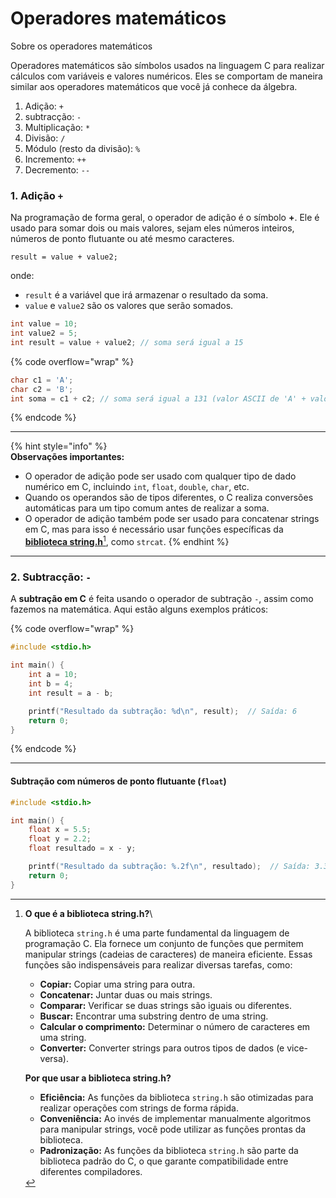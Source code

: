 # Operadores matemáticos

Sobre os operadores matemáticos

Operadores matemáticos são símbolos usados na linguagem C para realizar cálculos com variáveis e valores numéricos. Eles se comportam de maneira similar aos operadores matemáticos que você já conhece da álgebra.

1. Adição: `+`
2. subtracção: `-`
3. Multiplicação: `*`
4. Divisão: `/`
5. Módulo (resto da divisão): `%`
6. Incremento: `++`
7. Decremento: `--`

### 1.  Adição `+`

Na programação de forma geral, o operador de adição é o símbolo **+**. Ele é usado para somar dois ou mais valores, sejam eles números inteiros, números de ponto flutuante ou até mesmo caracteres.

```
result = value + value2;
```

onde:

* `result` é a variável que irá armazenar o resultado da soma.
* `value` e `value2` são os valores que serão somados.

```c
int value = 10;
int value2 = 5;
int result = value + value2; // soma será igual a 15
```

{% code overflow="wrap" %}
```c
char c1 = 'A';
char c2 = 'B';
int soma = c1 + c2; // soma será igual a 131 (valor ASCII de 'A' + valor ASCII de 'B')
```
{% endcode %}



***



{% hint style="info" %}
\
**Observações importantes:**

* O operador de adição pode ser usado com qualquer tipo de dado numérico em C, incluindo `int`, `float`, `double`, `char`, etc.
* Quando os operandos são de tipos diferentes, o C realiza conversões automáticas para um tipo comum antes de realizar a soma.
* O operador de adição também pode ser usado para concatenar strings em C, mas para isso é necessário usar funções específicas da [**biblioteca string.h**](#user-content-fn-1)[^1], como `strcat`.
{% endhint %}

***

### 2. Subtracção: `-`

A **subtração em C** é feita usando o operador de subtração `-`, assim como fazemos na matemática. Aqui estão alguns exemplos práticos:

{% code overflow="wrap" %}
```c
#include <stdio.h>

int main() {
    int a = 10;
    int b = 4;
    int result = a - b;

    printf("Resultado da subtração: %d\n", result);  // Saída: 6
    return 0;
}

```
{% endcode %}



***

#### **Subtração com números de ponto flutuante (`float`)**

```c
#include <stdio.h>

int main() {
    float x = 5.5;
    float y = 2.2;
    float resultado = x - y;

    printf("Resultado da subtração: %.2f\n", resultado);  // Saída: 3.30
    return 0;
}

```



[^1]: 

    **O que é a biblioteca string.h?**\


    A biblioteca `string.h` é uma parte fundamental da linguagem de programação C. Ela fornece um conjunto de funções que permitem manipular strings (cadeias de caracteres) de maneira eficiente. Essas funções são indispensáveis para realizar diversas tarefas, como:

    * **Copiar:** Copiar uma string para outra.
    * **Concatenar:** Juntar duas ou mais strings.
    * **Comparar:** Verificar se duas strings são iguais ou diferentes.
    * **Buscar:** Encontrar uma substring dentro de uma string.
    * **Calcular o comprimento:** Determinar o número de caracteres em uma string.
    * **Converter:** Converter strings para outros tipos de dados (e vice-versa).

    **Por que usar a biblioteca string.h?**

    * **Eficiência:** As funções da biblioteca `string.h` são otimizadas para realizar operações com strings de forma rápida.
    * **Conveniência:** Ao invés de implementar manualmente algoritmos para manipular strings, você pode utilizar as funções prontas da biblioteca.
    * **Padronização:** As funções da biblioteca `string.h` são parte da biblioteca padrão do C, o que garante compatibilidade entre diferentes compiladores.
